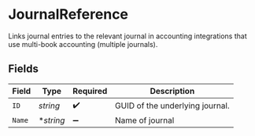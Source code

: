 # JournalReference

Links journal entries to the relevant journal in accounting integrations that use multi-book accounting (multiple journals).


## Fields

| Field                           | Type                            | Required                        | Description                     |
| ------------------------------- | ------------------------------- | ------------------------------- | ------------------------------- |
| `ID`                            | *string*                        | :heavy_check_mark:              | GUID of the underlying journal. |
| `Name`                          | **string*                       | :heavy_minus_sign:              | Name of journal                 |